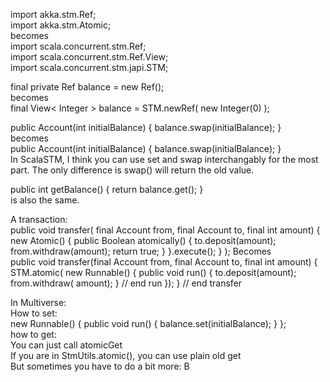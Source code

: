 import akka.stm.Ref;  
import akka.stm.Atomic;  
becomes   
import scala.concurrent.stm.Ref;  
import scala.concurrent.stm.Ref.View;    
import scala.concurrent.stm.japi.STM;   

final private Ref<Integer> balance = new Ref<Integer>();   
becomes  
final View< Integer > balance = STM.newRef( new Integer(0) );  

public Account(int initialBalance) { balance.swap(initialBalance); }  
becomes   
public Account(int initialBalance) { balance.swap(initialBalance); }   
In ScalaSTM, I think you can use set and swap interchangably for the most part. The only difference is swap() will return the old value.   


public int getBalance() { return balance.get(); }   
is also the same.   

A transaction:   
public void transfer(
    final Account from, final Account to, final int amount) {
        new Atomic<Boolean>() {
            public Boolean atomically() {
                to.deposit(amount);
                from.withdraw(amount);
                return true;
            }
        }.execute();
    }
);
Becomes  
public void transfer(final Account from, final Account to, final int amount) {
     STM.atomic( new Runnable() {
         public void run() {
	     to.deposit(amount);
      	     from.withdraw( amount);
          } // end run
    });
} // end transfer

In Multiverse:   
How to set:   
new Runnable() { public void run() { balance.set(initialBalance); } };    
how to get:  
You can just call atomicGet  
If you are in StmUtils.atomic(), you can use plain old get   
But sometimes you have to do a bit more: 
B
